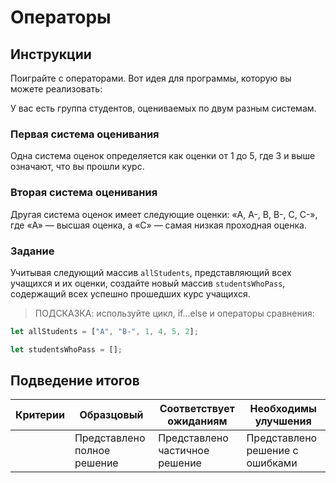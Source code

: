 # Операторы

## Инструкции

Поиграйте с операторами. Вот идея для программы, которую вы можете реализовать:

У вас есть группа студентов, оцениваемых по двум разным системам.

### Первая система оценивания

Одна система оценок определяется как оценки от 1 до 5, где 3 и выше означают, что вы прошли курс.

### Вторая система оценивания

Другая система оценок имеет следующие оценки: «A, A-, B, B-, C, C-», где «A» — высшая оценка, а «C» — самая низкая проходная оценка.

### Задание

Учитывая следующий массив `allStudents`, представляющий всех учащихся и их оценки, создайте новый массив `studentsWhoPass`, содержащий всех успешно прошедших курс учащихся.


> ПОДСКАЗКА: используйте цикл, if...else и операторы сравнения:

```javascript
let allStudents = ["A", "B-", 1, 4, 5, 2];

let studentsWhoPass = [];
```

## Подведение итогов

| Критерии | Образцовый                  | Соответствует ожиданиям        | Необходимы улучшения            |
| -------- | --------------------------- | ------------------------------ | ------------------------------- |
|          | Представлено полное решение | Представлено частичное решение | Представлено решение с ошибками |
